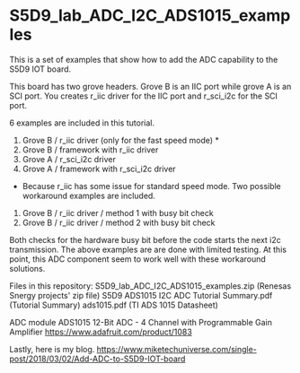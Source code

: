 # S5D9_lab_ADC_I2C_ADS1015_examples
This is a set of examples that show how to add the ADC capability to the S5D9 IOT board.

This board has two grove headers.  Grove B is an IIC port while grove A is an SCI port.   You creates r_iic driver for the IIC port and r_sci_i2c for the SCI port.  

6 examples are included in this tutorial.

1. Grove B / r_iic driver (only for the fast speed mode) *
2. Grove B / framework with r_iic driver
1. Grove A / r_sci_i2c driver
2. Grove A / framework with r_sci_i2c driver

* Because r_iic has some issue for standard speed mode. Two possible workaround examples are included.
1. Grove B / r_iic driver / method 1 with busy bit check
2. Grove B / r_iic driver / method 2 with busy bit check

Both checks for the hardware busy bit before the code starts the next i2c transmission.   The above examples are are done with limited testing.  At this point, this ADC component seem to work well with these workaround solutions. 

Files in this repository:
S5D9_lab_ADC_I2C_ADS1015_examples.zip (Renesas Snergy projects' zip file)
S5D9 ADS1015 I2C ADC Tutorial Summary.pdf (Tutorial Summary)
ads1015.pdf (TI ADS 1015 Datasheet)

ADC module
ADS1015 12-Bit ADC - 4 Channel with Programmable Gain Amplifier
https://www.adafruit.com/product/1083

Lastly, here is my blog.
https://www.miketechuniverse.com/single-post/2018/03/02/Add-ADC-to-S5D9-IOT-board
